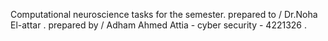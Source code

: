 Computational neuroscience tasks for the semester.
prepared to / Dr.Noha El-attar .
prepared by / Adham Ahmed Attia - cyber security - 4221326 .
